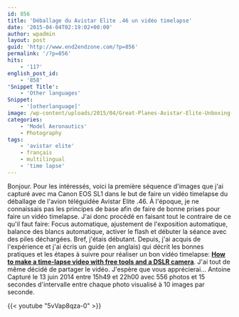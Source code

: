 ```yaml
---
id: 856
title: 'Déballage du Avistar Elite .46 un vidéo timelapse'
date: '2015-04-04T02:19:02+00:00'
author: wpadmin
layout: post
guid: 'http://www.end2endzone.com/?p=856'
permalink: '/?p=856'
hits:
    - '117'
english_post_id:
    - '858'
'Snippet Title':
    - 'Other languages'
Snippet:
    - '[otherlanguage]'
image: /wp-content/uploads/2015/04/Great-Planes-Avistar-Elite-Unboxing-featured-image.jpg
categories:
    - 'Model Aeronautics'
    - Photography
tags:
    - 'avistar elite'
    - français
    - multilingual
    - 'time lapse'
---
```


Bonjour. Pour les intéressés, voici la première séquence d'images que j'ai capturé avec ma Canon EOS SL1 dans le but de faire un vidéo timelapse du déballage de l'avion téléguidée Avistar Elite .46. À l'époque, je ne connaissais pas les principes de base afin de faire de bonne prises pour faire un vidéo timelapse. J'ai donc procédé en faisant tout le contraire de ce qu'il faut faire: Focus automatique, ajustement de l'exposition automatique, balance des blancs automatique, activer le flash et débuter la séance avec des piles déchargées. Bref, j'étais débutant. Depuis, j'ai acquis de l'expérience et j'ai écris un guide (en anglais) qui décrit les bonnes pratiques et les étapes à suivre pour réaliser un bon vidéo timelapse: **[How to make a time-lapse video with free tools and a DSLR camera](/how-to-make-a-time-lapse-video-with-free-tools-and-a-dslr-camera/ "How to make a time-lapse video with free tools and a DSLR camera")**. J'ai tout de même décidé de partager le vidéo. J'espère que vous apprécierai... Antoine Capturé le 13 juin 2014 entre 15h49 et 22h00 avec 556 photos et 15 secondes d'intervalle entre chaque photo visualisé à 10 images par seconde.

{{< youtube "5vVap8qza-0" >}}
